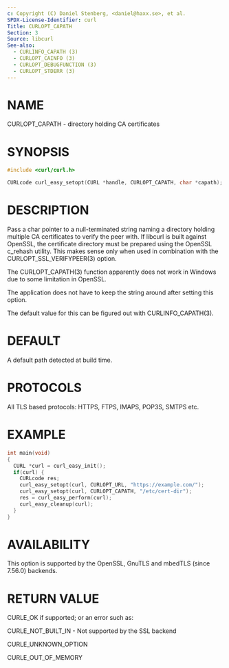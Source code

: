 ```yaml
---
c: Copyright (C) Daniel Stenberg, <daniel@haxx.se>, et al.
SPDX-License-Identifier: curl
Title: CURLOPT_CAPATH
Section: 3
Source: libcurl
See-also:
  - CURLINFO_CAPATH (3)
  - CURLOPT_CAINFO (3)
  - CURLOPT_DEBUGFUNCTION (3)
  - CURLOPT_STDERR (3)
---
```


# NAME

CURLOPT_CAPATH - directory holding CA certificates

# SYNOPSIS

~~~c
#include <curl/curl.h>

CURLcode curl_easy_setopt(CURL *handle, CURLOPT_CAPATH, char *capath);
~~~

# DESCRIPTION

Pass a char pointer to a null-terminated string naming a directory holding
multiple CA certificates to verify the peer with. If libcurl is built against
OpenSSL, the certificate directory must be prepared using the OpenSSL c_rehash
utility. This makes sense only when used in combination with the
CURLOPT_SSL_VERIFYPEER(3) option.

The CURLOPT_CAPATH(3) function apparently does not work in Windows due
to some limitation in OpenSSL.

The application does not have to keep the string around after setting this
option.

The default value for this can be figured out with CURLINFO_CAPATH(3).

# DEFAULT

A default path detected at build time.

# PROTOCOLS

All TLS based protocols: HTTPS, FTPS, IMAPS, POP3S, SMTPS etc.

# EXAMPLE

~~~c
int main(void)
{
  CURL *curl = curl_easy_init();
  if(curl) {
    CURLcode res;
    curl_easy_setopt(curl, CURLOPT_URL, "https://example.com/");
    curl_easy_setopt(curl, CURLOPT_CAPATH, "/etc/cert-dir");
    res = curl_easy_perform(curl);
    curl_easy_cleanup(curl);
  }
}
~~~

# AVAILABILITY

This option is supported by the OpenSSL, GnuTLS and mbedTLS (since 7.56.0)
backends.

# RETURN VALUE

CURLE_OK if supported; or an error such as:

CURLE_NOT_BUILT_IN - Not supported by the SSL backend

CURLE_UNKNOWN_OPTION

CURLE_OUT_OF_MEMORY
